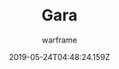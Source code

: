 ---
title: Gara
seoTitle: Warframe Gara. Gara Abilities. Warfame Gara Builds
description: Clad in lustrous vitrum, Gara sunders her foes with adamantine shards, reflects enemy attacks through enchanted mirrors, and reshapes the landscape with molten crystal.
date: 2019-05-24T04:48:24.159Z
author: warframe
layout: warframes
permalink: /warframes/gara/
image: /images/frames/gara.jpg
footerImage: /images/frames/gara.jpg
---